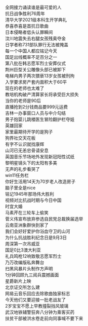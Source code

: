 全网接力诵读谁是最可爱的人  
抗日战争胜利76周年  
清华大学2021级本科生开学典礼  
恭喜恭喜是首抗日歌曲  
日本侵略者低头认罪瞬间  
汶川地震失去右腿女孩残奥夺金  
日学者称731部队罪行无法被掩盖  
每一个中国人都应铭记今天  
国足出线概率不足百分之一  
第八批在韩志愿军烈士安葬仪式  
荆州巨型关公雕像头部已被卸下  
电梯内男子两次猥亵13岁女孩被刑拘  
入学要求房产套内面积大于60平  
现在的老师也太难了  
教培机构破产清算家长将承受巨大损失  
当你的老师是90后  
直播抢到2分钱商品要999元运费  
吉林一办事窗口人员与中介勾结  
男子抱婴儿跳楼医生冒险翻护栏夺娃  
英雄回家  
家里最期待开学的是狗子  
狗界社交天花板  
有字不认识就找康辉  
山河已无恙忠骨请安息  
英国音乐节场地外发现新冠阳性试纸  
黎明星镜头下的太阳有多美  
无声的礼步看哭了  
win11任务栏  
你好生活用14天为70岁老人改造房子  
脑子里全是nice  
铭记1945年那场伟大胜利  
视频对比抗战时期与今日中国  
时宜大婚  
马素芹在三轮车上偷笑  
菅义伟宣布放弃参选自民党总裁换届选举  
云南亚洲象群快到家了  
我们会好好爱护你浴血守卫的山河  
为什么抗战胜利纪念日是9月3日  
周深第一次吊威亚  
国足0比3澳大利亚  
礼兵鸣枪12响致敬志愿军烈士  
乃万改编版私奔舞台  
扫黑风暴片头制作方声明  
1分钟回顾九三阅兵震撼画面  
星爵新片上映  
北京证交所怎么建  
网易云音乐回应去除歌曲独家标志  
今天他们又要迎接一批老战友了  
2岁宝宝不愿上早教撞裂挡风玻璃  
武汉地铁辅警狂奔八分钟为乘客买药  
扶贫干部被洪水卷走前向同事喊不要下来  
